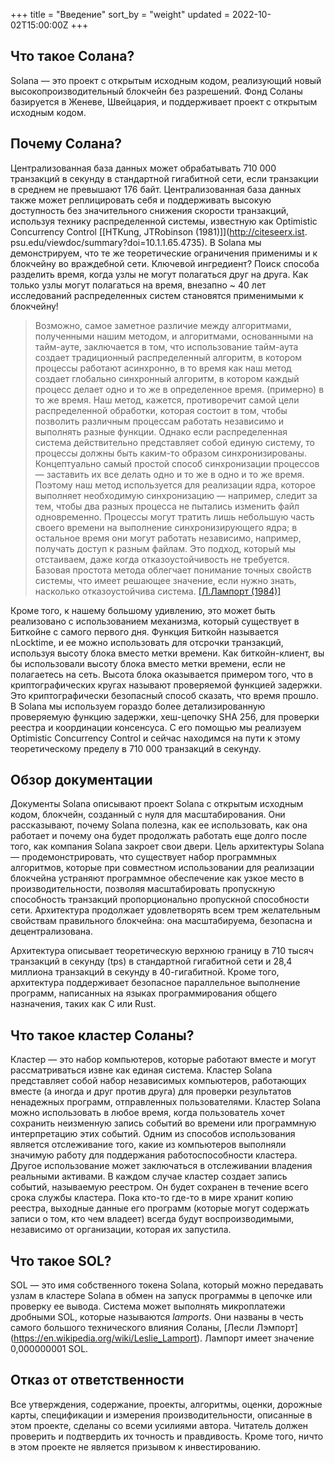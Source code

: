 +++
title = "Введение"
sort_by = "weight"
updated = 2022-10-02T15:00:00Z
+++

## Что такое Солана?

Solana — это проект с открытым исходным кодом, реализующий новый высокопроизводительный блокчейн без разрешений. Фонд Соланы базируется в Женеве, Швейцария, и поддерживает проект с открытым исходным кодом.

## Почему Солана?

Централизованная база данных может обрабатывать 710 000 транзакций в секунду в стандартной гигабитной сети, если транзакции в среднем не превышают 176 байт. Централизованная база данных также может реплицировать себя и поддерживать высокую доступность без значительного снижения скорости транзакций, используя технику распределенной системы, известную как Optimistic Concurrency Control [\[HTKung, JTRobinson (1981)\]](http://citeseerx.ist. psu.edu/viewdoc/summary?doi=10.1.1.65.4735). В Solana мы демонстрируем, что те же теоретические ограничения применимы и к блокчейну во враждебной сети. Ключевой ингредиент? Поиск способа разделить время, когда узлы не могут полагаться друг на друга. Как только узлы могут полагаться на время, внезапно ~ 40 лет исследований распределенных систем становятся применимыми к блокчейну!

> Возможно, самое заметное различие между алгоритмами, полученными нашим методом, и алгоритмами, основанными на тайм-ауте, заключается в том, что использование тайм-аута создает традиционный распределенный алгоритм, в котором процессы работают асинхронно, в то время как наш метод создает глобально синхронный алгоритм, в котором каждый процесс делает одно и то же в определенное время. (примерно) в то же время. Наш метод, кажется, противоречит самой цели распределенной обработки, которая состоит в том, чтобы позволить различным процессам работать независимо и выполнять разные функции. Однако если распределенная система действительно представляет собой единую систему, то процессы должны быть каким-то образом синхронизированы. Концептуально самый простой способ синхронизации процессов — заставить их все делать одно и то же в одно и то же время. Поэтому наш метод используется для реализации ядра, которое выполняет необходимую синхронизацию — например, следит за тем, чтобы два разных процесса не пытались изменить файл одновременно. Процессы могут тратить лишь небольшую часть своего времени на выполнение синхронизирующего ядра; в остальное время они могут работать независимо, например, получать доступ к разным файлам. Это подход, который мы отстаиваем, даже когда отказоустойчивость не требуется. Базовая простота метода облегчает понимание точных свойств системы, что имеет решающее значение, если нужно знать, насколько отказоустойчива система. [\[Л.Лампорт (1984)\]](http://citeseerx.ist.psu.edu/viewdoc/summary?doi=10.1.1.71.1078)

Кроме того, к нашему большому удивлению, это может быть реализовано с использованием механизма, который существует в Биткойне с самого первого дня. Функция Биткойн называется nLocktime, и ее можно использовать для отсрочки транзакций, используя высоту блока вместо метки времени. Как биткойн-клиент, вы бы использовали высоту блока вместо метки времени, если не полагаетесь на сеть. Высота блока оказывается примером того, что в криптографических кругах называют проверяемой функцией задержки. Это криптографически безопасный способ сказать, что время прошло. В Solana мы используем гораздо более детализированную проверяемую функцию задержки, хеш-цепочку SHA 256, для проверки реестра и координации консенсуса. С его помощью мы реализуем Optimistic Concurrency Control и сейчас находимся на пути к этому теоретическому пределу в 710 000 транзакций в секунду.

## Обзор документации

Документы Solana описывают проект Solana с открытым исходным кодом, блокчейн, созданный с нуля для масштабирования. Они рассказывают, почему Solana полезна, как ее использовать, как она работает и почему она будет продолжать работать еще долго после того, как компания Solana закроет свои двери. Цель архитектуры Solana — продемонстрировать, что существует набор программных алгоритмов, которые при совместном использовании для реализации блокчейна устраняют программное обеспечение как узкое место в производительности, позволяя масштабировать пропускную способность транзакций пропорционально пропускной способности сети. Архитектура продолжает удовлетворять всем трем желательным свойствам правильного блокчейна: она масштабируема, безопасна и децентрализована.

Архитектура описывает теоретическую верхнюю границу в 710 тысяч транзакций в секунду \(tps\) в стандартной гигабитной сети и 28,4 миллиона транзакций в секунду в 40-гигабитной. Кроме того, архитектура поддерживает безопасное параллельное выполнение программ, написанных на языках программирования общего назначения, таких как C или Rust.

## Что такое кластер Соланы?

Кластер — это набор компьютеров, которые работают вместе и могут рассматриваться извне как единая система. Кластер Solana представляет собой набор независимых компьютеров, работающих вместе (а иногда и друг против друга) для проверки результатов ненадежных программ, отправленных пользователями. Кластер Solana можно использовать в любое время, когда пользователь хочет сохранить неизменную запись событий во времени или программную интерпретацию этих событий. Одним из способов использования является отслеживание того, какие из компьютеров выполняли значимую работу для поддержания работоспособности кластера. Другое использование может заключаться в отслеживании владения реальными активами. В каждом случае кластер создает запись событий, называемую реестром. Он будет сохранен в течение всего срока службы кластера. Пока кто-то где-то в мире хранит копию реестра, выходные данные его программ (которые могут содержать записи о том, кто чем владеет) всегда будут воспроизводимыми, независимо от организации, которая их запустила.

## Что такое SOL?

SOL — это имя собственного токена Solana, который можно передавать узлам в кластере Solana в обмен на запуск программы в цепочке или проверку ее вывода. Система может выполнять микроплатежи дробными SOL, которые называются _lamports_. Они названы в честь самого большого технического влияния Соланы, [Лесли Лэмпорт] (https://en.wikipedia.org/wiki/Leslie_Lamport). Лампорт имеет значение 0,000000001 SOL.

## Отказ от ответственности

Все утверждения, содержание, проекты, алгоритмы, оценки, дорожные карты, спецификации и измерения производительности, описанные в этом проекте, сделаны со всеми усилиями автора. Читатель должен проверить и подтвердить их точность и правдивость. Кроме того, ничто в этом проекте не является призывом к инвестированию.
